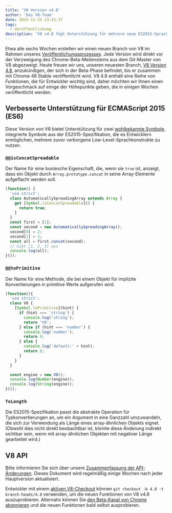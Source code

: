 ```yaml
---
title: 'V8 Version v4.8'
author: 'Das V8-Team'
date: 2015-11-25 13:33:37
tags:
  - Veröffentlichung
description: 'V8 v4.8 fügt Unterstützung für mehrere neue ES2015-Sprachfunktionen hinzu.'
---
```

Etwa alle sechs Wochen erstellen wir einen neuen Branch von V8 im Rahmen unseres [Veröffentlichungsprozesses](/docs/release-process). Jede Version wird direkt vor der Verzweigung des Chrome-Beta-Meilensteins aus dem Git-Master von V8 abgezweigt. Heute freuen wir uns, unseren neuesten Branch, [V8 Version 4.8](https://chromium.googlesource.com/v8/v8.git/+log/branch-heads/4.8), anzukündigen, der sich in der Beta-Phase befindet, bis er zusammen mit Chrome 48 Stable veröffentlicht wird. V8 4.8 enthält eine Reihe von Funktionen, die für Entwickler wichtig sind, daher möchten wir Ihnen einen Vorgeschmack auf einige der Höhepunkte geben, die in einigen Wochen veröffentlicht werden.

<!--truncate-->
## Verbesserte Unterstützung für ECMAScript 2015 (ES6)

Diese Version von V8 bietet Unterstützung für zwei [wohlbekannte Symbole](https://developer.mozilla.org/en-US/docs/Web/JavaScript/Reference/Global_Objects/Symbol#Well-known_symbols), integrierte Symbole aus der ES2015-Spezifikation, die es Entwicklern ermöglichen, mehrere zuvor verborgene Low-Level-Sprachkonstrukte zu nutzen.

### `@@isConcatSpreadable`

Der Name für eine boolesche Eigenschaft, die, wenn sie `true` ist, anzeigt, dass ein Objekt durch `Array.prototype.concat` in seine Array-Elemente aufgeflacht werden soll.

```js
(function() {
  'use strict';
  class AutomaticallySpreadingArray extends Array {
    get [Symbol.isConcatSpreadable]() {
      return true;
    }
  }
  const first = [1];
  const second = new AutomaticallySpreadingArray();
  second[0] = 2;
  second[1] = 3;
  const all = first.concat(second);
  // Gibt [1, 2, 3] aus
  console.log(all);
}());
```

### `@@toPrimitive`

Der Name für eine Methode, die bei einem Objekt für implizite Konvertierungen in primitive Werte aufgerufen wird.

```js
(function(){
  'use strict';
  class V8 {
    [Symbol.toPrimitive](hint) {
      if (hint === 'string') {
        console.log('string');
        return 'V8';
      } else if (hint === 'number') {
        console.log('number');
        return 8;
      } else {
        console.log('default:' + hint);
        return 8;
      }
    }
  }

  const engine = new V8();
  console.log(Number(engine));
  console.log(String(engine));
}());
```

### `ToLength`

Die ES2015-Spezifikation passt die abstrakte Operation für Typkonvertierungen an, um ein Argument in eine Ganzzahl umzuwandeln, die sich zur Verwendung als Länge eines array-ähnlichen Objekts eignet. (Obwohl dies nicht direkt beobachtbar ist, könnte diese Änderung indirekt sichtbar sein, wenn mit array-ähnlichen Objekten mit negativer Länge gearbeitet wird.)

## V8 API

Bitte informieren Sie sich über unsere [Zusammenfassung der API-Änderungen](https://docs.google.com/document/d/1g8JFi8T_oAE_7uAri7Njtig7fKaPDfotU6huOa1alds/edit). Dieses Dokument wird regelmäßig einige Wochen nach jeder Hauptversion aktualisiert.

Entwickler mit einem [aktiven V8-Checkout](https://v8.dev/docs/source-code#using-git) können `git checkout -b 4.8 -t branch-heads/4.8` verwenden, um die neuen Funktionen von V8 v4.8 auszuprobieren. Alternativ können Sie [den Beta-Kanal von Chrome abonnieren](https://www.google.com/chrome/browser/beta.html) und die neuen Funktionen bald selbst ausprobieren.

